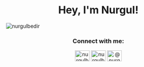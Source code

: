 <h1 align="center">Hey, I'm Nurgul!</h1>
<p align="left"> <img src="https://komarev.com/ghpvc/?username=nurgulbedir&label=Profile%20views&color=0e75b6&style=flat" alt="nurgulbedir" /> </p>

<h3 align="center">Connect with me:</h3>
<p align="center">
<a href="https://twitter.com/nurgulbediir" target="blank"><img align="center" src="https://raw.githubusercontent.com/rahuldkjain/github-profile-readme-generator/master/src/images/icons/Social/twitter.svg" alt="nurgulbediir" height="30" width="40" /></a>
<a href="https://linkedin.com/in/nurgulbedir" target="blank"><img align="center" src="https://raw.githubusercontent.com/rahuldkjain/github-profile-readme-generator/master/src/images/icons/Social/linked-in-alt.svg" alt="nurgulbedir" height="30" width="40" /></a>
<a href="https://medium.com/@nurgulbedir" target="blank"><img align="center" src="https://raw.githubusercontent.com/rahuldkjain/github-profile-readme-generator/master/src/images/icons/Social/medium.svg" alt="@nurgulbedir" height="30" width="40" /></a>
</p>


